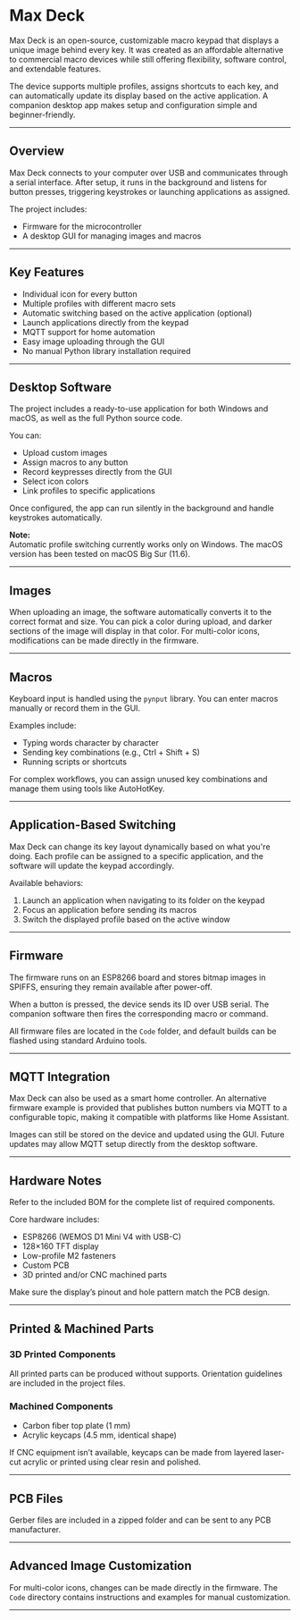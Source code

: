# Max Deck

Max Deck is an open-source, customizable macro keypad that displays a unique image behind every key. It was created as an affordable alternative to commercial macro devices while still offering flexibility, software control, and extendable features.

The device supports multiple profiles, assigns shortcuts to each key, and can automatically update its display based on the active application. A companion desktop app makes setup and configuration simple and beginner-friendly.

---

## Overview

Max Deck connects to your computer over USB and communicates through a serial interface. After setup, it runs in the background and listens for button presses, triggering keystrokes or launching applications as assigned.

The project includes:
- Firmware for the microcontroller  
- A desktop GUI for managing images and macros

---

## Key Features

- Individual icon for every button  
- Multiple profiles with different macro sets  
- Automatic switching based on the active application (optional)  
- Launch applications directly from the keypad  
- MQTT support for home automation  
- Easy image uploading through the GUI  
- No manual Python library installation required

---

## Desktop Software

The project includes a ready-to-use application for both Windows and macOS, as well as the full Python source code.

You can:
- Upload custom images  
- Assign macros to any button  
- Record keypresses directly from the GUI  
- Select icon colors  
- Link profiles to specific applications  

Once configured, the app can run silently in the background and handle keystrokes automatically.

**Note:**  
Automatic profile switching currently works only on Windows. The macOS version has been tested on macOS Big Sur (11.6).

---

## Images

When uploading an image, the software automatically converts it to the correct format and size. You can pick a color during upload, and darker sections of the image will display in that color. For multi-color icons, modifications can be made directly in the firmware.

---

## Macros

Keyboard input is handled using the `pynput` library. You can enter macros manually or record them in the GUI.

Examples include:
- Typing words character by character  
- Sending key combinations (e.g., Ctrl + Shift + S)  
- Running scripts or shortcuts  

For complex workflows, you can assign unused key combinations and manage them using tools like AutoHotKey.

---

## Application-Based Switching

Max Deck can change its key layout dynamically based on what you're doing. Each profile can be assigned to a specific application, and the software will update the keypad accordingly.

Available behaviors:
1. Launch an application when navigating to its folder on the keypad  
2. Focus an application before sending its macros  
3. Switch the displayed profile based on the active window

---

## Firmware

The firmware runs on an ESP8266 board and stores bitmap images in SPIFFS, ensuring they remain available after power-off.

When a button is pressed, the device sends its ID over USB serial. The companion software then fires the corresponding macro or command.

All firmware files are located in the `Code` folder, and default builds can be flashed using standard Arduino tools.

---

## MQTT Integration

Max Deck can also be used as a smart home controller. An alternative firmware example is provided that publishes button numbers via MQTT to a configurable topic, making it compatible with platforms like Home Assistant.

Images can still be stored on the device and updated using the GUI. Future updates may allow MQTT setup directly from the desktop software.

---

## Hardware Notes

Refer to the included BOM for the complete list of required components.

Core hardware includes:
- ESP8266 (WEMOS D1 Mini V4 with USB-C)  
- 128×160 TFT display  
- Low-profile M2 fasteners  
- Custom PCB  
- 3D printed and/or CNC machined parts  

Make sure the display’s pinout and hole pattern match the PCB design.

---

## Printed & Machined Parts

### 3D Printed Components
All printed parts can be produced without supports. Orientation guidelines are included in the project files.

### Machined Components
- Carbon fiber top plate (1 mm)  
- Acrylic keycaps (4.5 mm, identical shape)

If CNC equipment isn’t available, keycaps can be made from layered laser-cut acrylic or printed using clear resin and polished.

---

## PCB Files

Gerber files are included in a zipped folder and can be sent to any PCB manufacturer.

---

## Advanced Image Customization

For multi-color icons, changes can be made directly in the firmware. The `Code` directory contains instructions and examples for manual customization.

---
